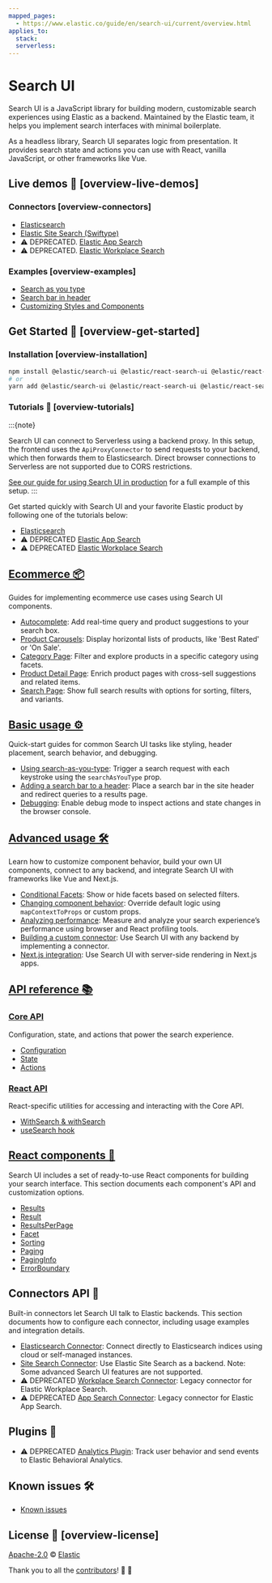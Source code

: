 ```yaml
---
mapped_pages:
  - https://www.elastic.co/guide/en/search-ui/current/overview.html
applies_to:
  stack:
  serverless:
---
```


# Search UI

Search UI is a JavaScript library for building modern, customizable search experiences using Elastic as a backend. Maintained by the Elastic team, it helps you implement search interfaces with minimal boilerplate.

As a headless library, Search UI separates logic from presentation. It provides search state and actions you can use with React, vanilla JavaScript, or other frameworks like Vue.

## Live demos 👀 [overview-live-demos]

### Connectors [overview-connectors]

- [Elasticsearch](https://codesandbox.io/s/github/elastic/search-ui/tree/main/examples/sandbox?from-embed=&initialpath=/elasticsearch&file=/src/pages/elasticsearch/index.js)
- [Elastic Site Search (Swiftype)](https://codesandbox.io/s/github/elastic/search-ui/tree/main/examples/sandbox?from-embed=&initialpath=/site-search&file=/src/pages/site-search/index.js)
- ⚠️ DEPRECATED. [Elastic App Search](https://codesandbox.io/s/github/elastic/search-ui/tree/main/examples/sandbox?from-embed=&initialpath=/app-search&file=/src/pages/app-search/index.js)
- ⚠️ DEPRECATED. [Elastic Workplace Search](https://codesandbox.io/s/github/elastic/search-ui/tree/main/examples/sandbox?from-embed=&initialpath=/workplace-search&file=/src/pages/workplace-search/index.js)

### Examples [overview-examples]

- [Search as you type](https://codesandbox.io/s/github/elastic/search-ui/tree/main/examples/sandbox?from-embed=&initialpath=/search-as-you-type&file=/src/pages/search-as-you-type/index.js)
- [Search bar in header](https://codesandbox.io/s/github/elastic/search-ui/tree/main/examples/sandbox?from-embed=&initialpath=/search-bar-in-header&file=/src/pages/search-bar-in-header/index.js)
- [Customizing Styles and Components](https://codesandbox.io/s/github/elastic/search-ui/tree/main/examples/sandbox?from-embed=&initialpath=/customizing-styles-and-html&file=/src/pages/customizing-styles-and-html/index.js)

## Get Started 🌟 [overview-get-started]

### Installation [overview-installation]

```sh
npm install @elastic/search-ui @elastic/react-search-ui @elastic/react-search-ui-views
# or
yarn add @elastic/search-ui @elastic/react-search-ui @elastic/react-search-ui-views
```

### Tutorials 📘 [overview-tutorials]

:::{note}

Search UI can connect to Serverless using a backend proxy. In this setup, the frontend uses the `ApiProxyConnector` to send requests to your backend, which then forwards them to Elasticsearch. Direct browser connections to Serverless are not supported due to CORS restrictions.

[See our guide for using Search UI in production](./tutorials-elasticsearch-production-usage.md) for a full example of this setup.
:::

Get started quickly with Search UI and your favorite Elastic product by following one of the tutorials below:

- [Elasticsearch](./tutorials-elasticsearch.md)
- ⚠️ DEPRECATED [Elastic App Search](./tutorials-app-search.md)
- ⚠️ DEPRECATED [Elastic Workplace Search](./tutorials-workplace-search.md)

## [Ecommerce 📦](./ecommerce.md)

Guides for implementing ecommerce use cases using Search UI components.

- [Autocomplete](./solutions-ecommerce-autocomplete.md): Add real-time query and product suggestions to your search box.
- [Product Carousels](./solutions-ecommerce-carousel.md): Display horizontal lists of products, like 'Best Rated' or 'On Sale'.
- [Category Page](./solutions-ecommerce-category-page.md): Filter and explore products in a specific category using facets.
- [Product Detail Page](./solutions-ecommerce-product-detail-page.md): Enrich product pages with cross-sell suggestions and related items.
- [Search Page](./solutions-ecommerce-search-page.md): Show full search results with options for sorting, filters, and variants.

## [Basic usage ⚙️](./basic-usage.md)

Quick-start guides for common Search UI tasks like styling, header placement, search behavior, and debugging.

- [Using search-as-you-type](./guides-using-search-as-you-type.md): Trigger a search request with each keystroke using the `searchAsYouType` prop.
- [Adding a search bar to a header](./guides-adding-search-bar-to-header.md): Place a search bar in the site header and redirect queries to a results page.
- [Debugging](./guides-debugging.md): Enable debug mode to inspect actions and state changes in the browser console.

## [Advanced usage 🛠️](./advanced-usage.md)

Learn how to customize component behavior, build your own UI components, connect to any backend, and integrate Search UI with frameworks like Vue and Next.js.

- [Conditional Facets](./guides-conditional-facets.md): Show or hide facets based on selected filters.
- [Changing component behavior](./guides-changing-component-behavior.md): Override default logic using `mapContextToProps` or custom props.
- [Analyzing performance](./guides-analyzing-performance.md): Measure and analyze your search experience’s performance using browser and React profiling tools.
- [Building a custom connector](./guides-building-custom-connector.md): Use Search UI with any backend by implementing a connector.
- [Next.js integration](./guides-nextjs-integration.md): Use Search UI with server-side rendering in Next.js apps.

## [API reference 📚](./api-reference.md)

### [Core API](./api-core-index.md)

Configuration, state, and actions that power the search experience.

- [Configuration](./api-core-configuration.md)
- [State](./api-core-state.md)
- [Actions](./api-core-actions.md)

### [React API](./api-react-search-provider.md)

React-specific utilities for accessing and interacting with the Core API.

- [WithSearch & withSearch](./api-react-with-search.md)
- [useSearch hook](./api-react-use-search.md)

## [React components 🧩](./api-react-components-search-box.md)

Search UI includes a set of ready-to-use React components for building your search interface. This section documents each component's API and customization options.

- [Results](./api-react-components-results.md)
- [Result](./api-react-components-result.md)
- [ResultsPerPage](./api-react-components-results-per-page.md)
- [Facet](./api-react-components-facet.md)
- [Sorting](./api-react-components-sorting.md)
- [Paging](./api-react-components-paging.md)
- [PagingInfo](./api-react-components-paging-info.md)
- [ErrorBoundary](./api-react-components-error-boundary.md)

## Connectors API 🔌

Built-in connectors let Search UI talk to Elastic backends. This section documents how to configure each connector, including usage examples and integration details.

- [Elasticsearch Connector](./api-connectors-elasticsearch.md): Connect directly to Elasticsearch indices using cloud or self-managed instances.
- [Site Search Connector](./api-connectors-site-search.md): Use Elastic Site Search as a backend. Note: Some advanced Search UI features are not supported.
- ⚠️ DEPRECATED [Workplace Search Connector](./api-connectors-workplace-search.md): Legacy connector for Elastic Workplace Search.
- ⚠️ DEPRECATED [App Search Connector](./api-connectors-app-search.md): Legacy connector for Elastic App Search.

## Plugins 🧪

- ⚠️ DEPRECATED [Analytics Plugin](./api-core-plugins-analytics-plugin.md): Track user behavior and send events to Elastic Behavioral Analytics.

## Known issues 🛠️

- [Known issues](./known-issues.md)

## License 📗 [overview-license]

[Apache-2.0](https://github.com/elastic/search-ui/blob/main/LICENSE.txt) © [Elastic](https://github.com/elastic)

Thank you to all the [contributors](https://github.com/elastic/search-ui/graphs/contributors)! 🙏 🙏
